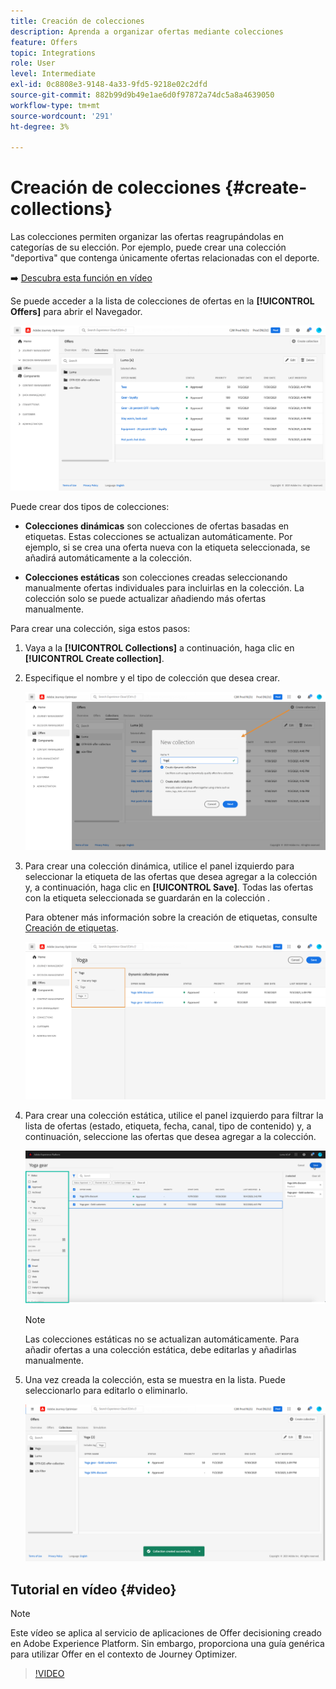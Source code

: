 ```yaml
---
title: Creación de colecciones
description: Aprenda a organizar ofertas mediante colecciones
feature: Offers
topic: Integrations
role: User
level: Intermediate
exl-id: 0c8808e3-9148-4a33-9fd5-9218e02c2dfd
source-git-commit: 882b99d9b49e1ae6d0f97872a74dc5a8a4639050
workflow-type: tm+mt
source-wordcount: '291'
ht-degree: 3%

---
```


# Creación de colecciones {#create-collections}

Las colecciones permiten organizar las ofertas reagrupándolas en categorías de su elección. Por ejemplo, puede crear una colección &quot;deportiva&quot; que contenga únicamente ofertas relacionadas con el deporte.

➡️ [Descubra esta función en vídeo](#video)

Se puede acceder a la lista de colecciones de ofertas en la **[!UICONTROL Offers]** para abrir el Navegador.

![](../assets/collections_list.png)

Puede crear dos tipos de colecciones:

* **Colecciones dinámicas** son colecciones de ofertas basadas en etiquetas. Estas colecciones se actualizan automáticamente. Por ejemplo, si se crea una oferta nueva con la etiqueta seleccionada, se añadirá automáticamente a la colección.

* **Colecciones estáticas** son colecciones creadas seleccionando manualmente ofertas individuales para incluirlas en la colección. La colección solo se puede actualizar añadiendo más ofertas manualmente.

Para crear una colección, siga estos pasos:

1. Vaya a la **[!UICONTROL Collections]** a continuación, haga clic en **[!UICONTROL Create collection]**.

1. Especifique el nombre y el tipo de colección que desea crear.

   ![](../assets/collection_create.png)

1. Para crear una colección dinámica, utilice el panel izquierdo para seleccionar la etiqueta de las ofertas que desea agregar a la colección y, a continuación, haga clic en **[!UICONTROL Save]**. Todas las ofertas con la etiqueta seleccionada se guardarán en la colección .

   Para obtener más información sobre la creación de etiquetas, consulte [Creación de etiquetas](../offer-library/creating-tags.md).

   ![](../assets/dynamic_collection.png)

1. Para crear una colección estática, utilice el panel izquierdo para filtrar la lista de ofertas (estado, etiqueta, fecha, canal, tipo de contenido) y, a continuación, seleccione las ofertas que desea agregar a la colección.

   ![](../assets/static_collection.png)

   >[!NOTE]
   >
   >Las colecciones estáticas no se actualizan automáticamente. Para añadir ofertas a una colección estática, debe editarlas y añadirlas manualmente.

1. Una vez creada la colección, esta se muestra en la lista. Puede seleccionarlo para editarlo o eliminarlo.

   ![](../assets/collection_created.png)

## Tutorial en vídeo {#video}

>[!NOTE]
>
>Este vídeo se aplica al servicio de aplicaciones de Offer decisioning creado en Adobe Experience Platform. Sin embargo, proporciona una guía genérica para utilizar Offer en el contexto de Journey Optimizer.

>[!VIDEO](https://video.tv.adobe.com/v/329376?quality=12)
